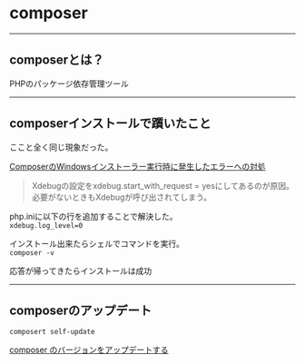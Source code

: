 # composer

---

## composerとは？

PHPのパッケージ依存管理ツール  

[](https://hara-chan.com/it/programming/php-composer/)  

---

## composerインストールで躓いたこと

ここと全く同じ現象だった。  

[ComposerのWindowsインストーラー実行時に発生したエラーへの対処](https://qiita.com/ienoue/items/d8f7c40fcd3528f38717)  
>Xdebugの設定をxdebug.start_with_request = yesにしてあるのが原因。
必要がないときもXdebugが呼び出されてしまう。  

php.iniに以下の行を追加することで解決した。  
`xdebug.log_level=0`  

インストール出来たらシェルでコマンドを実行。  
`composer -v`  

応答が帰ってきたらインストールは成功  

---

## composerのアップデート

`composert self-update`  

[composer のバージョンをアップデートする](https://qiita.com/onkbear/items/f98d274d38eacfe7a209)  
